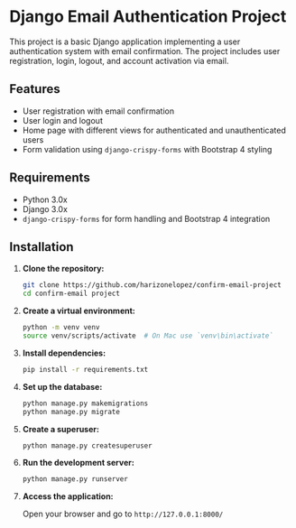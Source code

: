 # Django Email Authentication Project

This project is a basic Django application implementing a user authentication system with email confirmation. The project includes user registration, login, logout, and account activation via email.

## Features

- User registration with email confirmation
- User login and logout
- Home page with different views for authenticated and unauthenticated users
- Form validation using `django-crispy-forms` with Bootstrap 4 styling

## Requirements

- Python 3.0x
- Django 3.0x
- `django-crispy-forms` for form handling and Bootstrap 4 integration

## Installation

1. **Clone the repository:**

    ```bash
    git clone https://github.com/harizonelopez/confirm-email-project
    cd confirm-email project
    ```

2. **Create a virtual environment:**

    ```bash
    python -m venv venv
    source venv/scripts/activate  # On Mac use `venv\bin\activate`
    ```

3. **Install dependencies:**

    ```bash
    pip install -r requirements.txt
    ```

4. **Set up the database:**

    ```bash
    python manage.py makemigrations
    python manage.py migrate
    ```

5. **Create a superuser:**

    ```bash
    python manage.py createsuperuser
    ```

6. **Run the development server:**

    ```bash
    python manage.py runserver
    ```

7. **Access the application:**

    Open your browser and go to `http://127.0.0.1:8000/`
